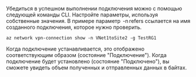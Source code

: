 Убедиться в успешном выполнении подключения можно с помощью следующей команды CLI. Настройте параметры, используя собственные значения. В примере параметр  -n refers ссылается на имя созданного подключения, которое нужно проверить.

```azurecli
az network vpn-connection show -n VNet1toSite2 -g TestRG1
```

Когда подключение устанавливается, это отображено соответствующим образом (состояние "Подключение"). Когда подключение будет установлено (состояние "Подключено"), вы сможете увидеть объем полученных и отправленных данных в байтах.